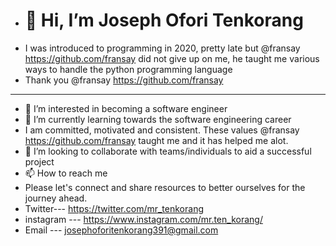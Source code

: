 - # 👋 Hi, I’m Joseph Ofori Tenkorang
- I was introduced to programming in 2020, pretty late but @fransay https://github.com/fransay did not give up on me, he taught me various ways to handle the python programming language
- Thank you @fransay https://github.com/fransay
- -------------------------------------------------------------------------------------------------------------------------------------------------------------

- 👀 I’m interested in becoming a software engineer
- 🌱 I’m currently learning towards the software engineering career
- I am committed, motivated and consistent. These values @fransay https://github.com/fransay taught me and it has helped me alot.
- 💞️ I’m looking to collaborate with teams/individuals to aid a successful project
- 📫 How to reach me 
- Please let's connect and share resources to better ourselves for the journey ahead.
- Twitter--- https://twitter.com/mr_tenkorang
- instagram --- https://www.instagram.com/mr.ten_korang/
- Email --- josephoforitenkorang391@gmail.com

<!---
Tenkorang17/Tenkorang17 is a ✨ special ✨ repository because its `README.md` (this file) appears on your GitHub profile.
You can click the Preview link to take a look at your changes.
--->
